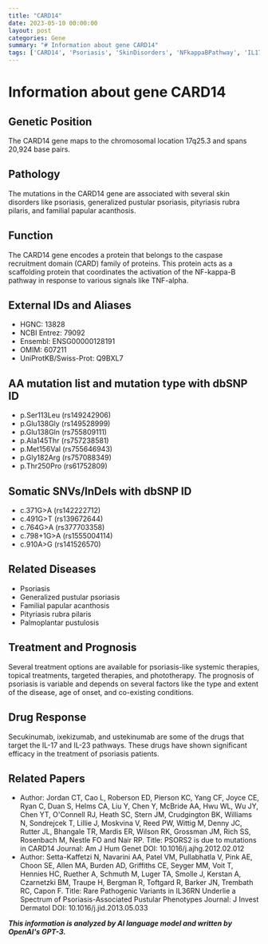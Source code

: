 ```yaml
---
title: "CARD14"
date: 2023-05-10 00:00:00
layout: post
categories: Gene
summary: "# Information about gene CARD14"
tags: ['CARD14', 'Psoriasis', 'SkinDisorders', 'NFkappaBPathway', 'IL17Pathway', 'TargetedTherapies', 'Prognosis', 'GeneticMutations']
---
```


# Information about gene CARD14

## Genetic Position
The CARD14 gene maps to the chromosomal location 17q25.3 and spans 20,924 base pairs.

## Pathology
The mutations in the CARD14 gene are associated with several skin disorders like psoriasis, generalized pustular psoriasis, pityriasis rubra pilaris, and familial papular acanthosis.

## Function
The CARD14 gene encodes a protein that belongs to the caspase recruitment domain (CARD) family of proteins. This protein acts as a scaffolding protein that coordinates the activation of the NF-kappa-B pathway in response to various signals like TNF-alpha. 

## External IDs and Aliases
- HGNC: 13828
- NCBI Entrez: 79092
- Ensembl: ENSG00000128191
- OMIM: 607211
- UniProtKB/Swiss-Prot: Q9BXL7

## AA mutation list and mutation type with dbSNP ID
- p.Ser113Leu (rs149242906) 
- p.Glu138Gly (rs149528999)
- p.Glu138Gln (rs755809111)
- p.Ala145Thr (rs757238581)
- p.Met156Val (rs755646943)
- p.Gly182Arg (rs757088349)
- p.Thr250Pro (rs61752809)

## Somatic SNVs/InDels with dbSNP ID
- c.371G>A (rs142222712)
- c.491G>T (rs139672644)
- c.764G>A (rs377703358)
- c.798+1G>A (rs1555004114)
- c.910A>G (rs141526570)

## Related Diseases
- Psoriasis
- Generalized pustular psoriasis
- Familial papular acanthosis
- Pityriasis rubra pilaris
- Palmoplantar pustulosis

## Treatment and Prognosis
Several treatment options are available for psoriasis-like systemic therapies, topical treatments, targeted therapies, and phototherapy. The prognosis of psoriasis is variable and depends on several factors like the type and extent of the disease, age of onset, and co-existing conditions.

## Drug Response
Secukinumab, ixekizumab, and ustekinumab are some of the drugs that target the IL-17 and IL-23 pathways. These drugs have shown significant efficacy in the treatment of psoriasis patients.

## Related Papers
- Author: Jordan CT, Cao L, Roberson ED, Pierson KC, Yang CF, Joyce CE, Ryan C, Duan S, Helms CA, Liu Y, Chen Y, McBride AA, Hwu WL, Wu JY, Chen YT, O'Connell RJ, Heath SC, Stern JM, Crudgington BK, Williams N, Sondrejcek T, Lillie J, Moskvina V, Reed PW, Wittig M, Denny JC, Rutter JL, Bhangale TR, Mardis ER, Wilson RK, Grossman JM, Rich SS, Rosenbach M, Nestle FO and Nair RP.
  Title: PSORS2 is due to mutations in CARD14
  Journal: Am J Hum Genet
  DOI: 10.1016/j.ajhg.2012.02.012
- Author: Setta-Kaffetzi N, Navarini AA, Patel VM, Pullabhatla V, Pink AE, Choon SE, Allen MA, Burden AD, Griffiths CE, Seyger MM, Voit T, Hennies HC, Ruether A, Schmuth M, Luger TA, Smolle J, Kerstan A, Czarnetzki BM, Traupe H, Bergman R, Toftgard R, Barker JN, Trembath RC, Capon F.
  Title: Rare Pathogenic Variants in IL36RN Underlie a Spectrum of Psoriasis-Associated Pustular Phenotypes
  Journal: J Invest Dermatol
  DOI: 10.1016/j.jid.2013.05.033

**_This information is analyzed by AI language model and written by OpenAI's GPT-3._**